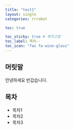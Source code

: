 ```yaml
---
title: "test1"
layout: single
categories: rrrobot

toc: true

toc_sticky: true # 목차고정
toc_label: 목차--
toc_icon: "fas fa-wine-glass"
---
```


## 머릿말

안녕하세요 반갑습니다.

## 목차

- 목차1
- 목차2
- 목차3
